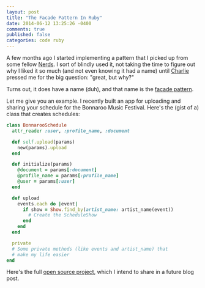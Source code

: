 ```yaml
---
layout: post
title: "The Facade Pattern In Ruby"
date: 2014-06-12 13:25:26 -0400
comments: true
published: false
categories: code ruby
---
```


A few months ago I started implementing a pattern that I picked up from some fellow [Nerds](http://www.bignerdranch.com). I sort of blindly used it, not taking the time to figure out why I liked it so much (and not even knowing it had a name) until [Charlie](https://twitter.com/charliebomber) pressed me for the big question: "great, but why?"

Turns out, it does have a name (duh), and that name is the [facade pattern](http://en.wikipedia.org/wiki/Facade_pattern).

<!--more-->

Let me give you an example. I recently built an app for uploading and sharing your schedule for the Bonnaroo Music Festival. Here's the (gist of a) class that creates schedules:

```ruby
class BonnarooSchedule
  attr_reader :user, :profile_name, :document

  def self.upload(params)
    new(params).upload
  end

  def initialize(params)
    @document = params[:document]
    @profile_name = params[:profile_name]
    @user = params[:user]
  end

  def upload
    events.each do |event|
      if show = Show.find_by(artist_name: artist_name(event))
        # Create the ScheduleShow
      end
    end
  end

  private
  # Some private methods (like events and artist_name) that
  # make my life easier
end

```

Here's the full <a href="http://www.github.com/gschorkopf/roo-pals" target="_blank">open source project</a>, which I intend to share in a future blog post.
